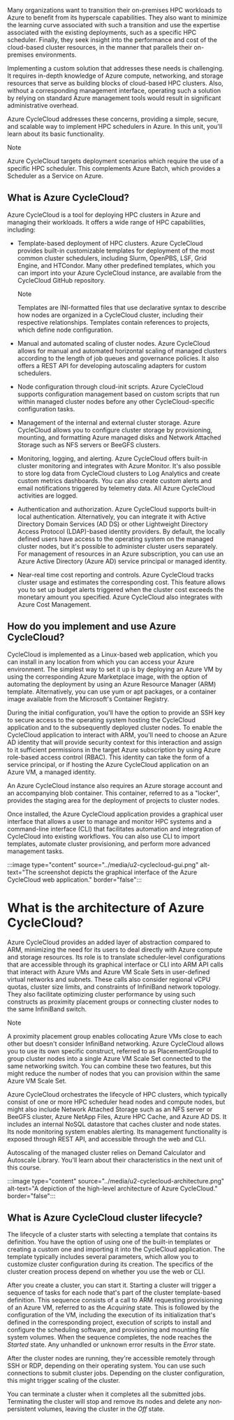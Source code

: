 ﻿Many organizations want to transition their on-premises HPC workloads to Azure to benefit from its hyperscale capabilities. They also want to minimize the learning curve associated with such a transition and use the expertise associated with the existing deployments, such as a specific HPC scheduler. Finally, they seek insight into the performance and cost of the cloud-based cluster resources, in the manner that parallels their on-premises environments. 

Implementing a custom solution that addresses these needs is challenging. It requires in-depth knowledge of Azure compute, networking, and storage resources that serve as building blocks of cloud-based HPC clusters. Also, without a corresponding management interface, operating such a solution by relying on standard Azure management tools would result in significant administrative overhead.

Azure CycleCloud addresses these concerns, providing a simple, secure, and scalable way to implement HPC schedulers in Azure. In this unit, you'll learn about its basic functionality.

> [!NOTE]
> Azure CycleCloud targets deployment scenarios which require the use of a specific HPC scheduler. This complements Azure Batch, which provides a Scheduler as a Service on Azure.

## What is Azure CycleCloud?

Azure CycleCloud is a tool for deploying HPC clusters in Azure and managing their workloads. It offers a wide range of HPC capabilities, including:

- Template-based deployment of HPC clusters. Azure CycleCloud provides built-in customizable templates for deployment of the most common cluster schedulers, including Slurm, OpenPBS, LSF, Grid Engine, and HTCondor. Many other predefined templates, which you can import into your Azure CycleCloud instance, are available from the CycleCloud GitHub repository.

   > [!NOTE]
   > Templates are INI-formatted files that use declarative syntax to describe how nodes are organized in a CycleCloud cluster, including their respective relationships. Templates contain references to projects, which define node configuration.

- Manual and automated scaling of cluster nodes. Azure CycleCloud allows for manual and automated horizontal scaling of managed clusters according to the length of job queues and governance policies. It also offers a REST API for developing autoscaling adapters for custom schedulers.
- Node configuration through cloud-init scripts. Azure CycleCloud supports configuration management based on custom scripts that run within managed cluster nodes before any other CycleCloud-specific configuration tasks.
- Management of the internal and external cluster storage. Azure CycleCloud allows you to configure cluster storage by provisioning, mounting, and formatting Azure managed disks and Network Attached Storage such as NFS servers or BeeGFS clusters.
- Monitoring, logging, and alerting. Azure CycleCloud offers built-in cluster monitoring and integrates with Azure Monitor. It's also possible to store log data from CycleCloud clusters to Log Analytics and create custom metrics dashboards. You can also create custom alerts and email notifications triggered by telemetry data. All Azure CycleCloud activities are logged.
- Authentication and authorization. Azure CycleCloud supports built-in local authentication. Alternatively, you can integrate it with Active Directory Domain Services (AD DS) or other Lightweight Directory Access Protocol (LDAP)-based identity providers. By default, the locally defined users have access to the operating system on the managed cluster nodes, but it's possible to administer cluster users separately. For management of resources in an Azure subscription, you can use an Azure Active Directory (Azure AD) service principal or managed identity.
- Near-real time cost reporting and controls. Azure CycleCloud tracks cluster usage and estimates the corresponding cost. This feature allows you to set up budget alerts triggered when the cluster cost exceeds the monetary amount you specified. Azure CycleCloud also integrates with Azure Cost Management.

## How do you implement and use Azure CycleCloud?

CycleCloud is implemented as a Linux-based web application, which you can install in any location from which you can access your Azure environment. The simplest way to set it up is by deploying an Azure VM by using the corresponding Azure Marketplace image, with the option of automating the deployment by using an Azure Resource Manager (ARM) template. Alternatively, you can use yum or apt packages, or a container image available from the Microsoft's Container Registry.

During the initial configuration, you'll have the option to provide an SSH key to secure access to the operating system hosting the CycleCloud application and to the subsequently deployed cluster nodes. To enable the CycleCloud application to interact with ARM, you'll need to choose an Azure AD identity that will provide security context for this interaction and assign to it sufficient permissions in the target Azure subscription by using Azure role-based access control (RBAC). This identity can take the form of a service principal, or if hosting the Azure CycleCloud application on an Azure VM, a managed identity.

An Azure CycleCloud instance also requires an Azure storage account and an accompanying blob container. This container, referred to as a "locker", provides the staging area for the deployment of projects to cluster nodes.

Once installed, the Azure CycleCloud application provides a graphical user interface that allows a user to manage and monitor HPC systems and a command-line interface (CLI) that facilitates automation and integration of CycleCloud into existing workflows. You can also use CLI to import templates, automate cluster provisioning, and perform more advanced management tasks.

:::image type="content" source="../media/u2-cyclecloud-gui.png" alt-text="The screenshot depicts the graphical interface of the Azure CycleCloud web application." border="false":::

# What is the architecture of Azure CycleCloud?

Azure CycleCloud provides an added layer of abstraction compared to ARM, minimizing the need for its users to deal directly with Azure compute and storage resources. Its role is to translate scheduler-level configurations that are accessible through its graphical interface or CLI into ARM API calls that interact with Azure VMs and Azure VM Scale Sets in user-defined virtual networks and subnets. These calls also consider regional vCPU quotas, cluster size limits, and constraints of InfiniBand network topology. They also facilitate optimizing cluster performance by using such constructs as proximity placement groups or connecting cluster nodes to the same InfiniBand switch.

> [!NOTE]
> A proximity placement group enables collocating Azure VMs close to each other but doesn't consider InfiniBand networking. Azure CycleCloud allows you to use its own specific construct, referred to as PlacementGroupId to group cluster nodes into a single Azure VM Scale Set connected to the same networking switch. You can combine these two features, but this might reduce the number of nodes that you can provision within the same Azure VM Scale Set.

Azure CycleCloud orchestrates the lifecycle of HPC clusters, which typically consist of one or more HPC scheduler head nodes and compute nodes, but might also include Network Attached Storage such as an NFS server or BeeGFS cluster, Azure NetApp Files, Azure HPC Cache, and Azure AD DS. It includes an internal NoSQL datastore that caches cluster and node states. Its node monitoring system enables alerting. Its management functionality is exposed through REST API, and accessible through the web and CLI.

Autoscaling of the managed cluster relies on Demand Calculator and Autoscale Library. You'll learn about their characteristics in the next unit of this course.

:::image type="content" source="../media/u2-cyclecloud-architecture.png" alt-text="A depiction of the high-level architecture of Azure CycleCloud." border="false":::

## What is Azure CycleCloud cluster lifecycle?

The lifecycle of a cluster starts with selecting a template that contains its definition. You have the option of using one of the built-in templates or creating a custom one and importing it into the CycleCloud application. The template typically includes several parameters, which allow you to customize cluster configuration during its creation. The specifics of the cluster creation process depend on whether you use the web or CLI.

After you create a cluster, you can start it. Starting a cluster will trigger a sequence of tasks for each node that's part of the cluster template-based definition. This sequence consists of a call to ARM requesting provisioning of an Azure VM, referred to as the *Acquiring* state. This is followed by the configuration of the VM, including the execution of its initialization that's defined in the corresponding project, execution of scripts to install and configure the scheduling software, and provisioning and mounting file system volumes. When the sequence completes, the node reaches the *Started* state. Any unhandled or unknown error results in the *Error* state.

After the cluster nodes are running, they're accessible remotely through SSH or RDP, depending on their operating system. You can use such connections to submit cluster jobs. Depending on the cluster configuration, this might trigger scaling of the cluster.

You can terminate a cluster when it completes all the submitted jobs. Terminating the cluster will stop and remove its nodes and delete any non­persistent volumes, leaving the cluster in the *Off* state.
